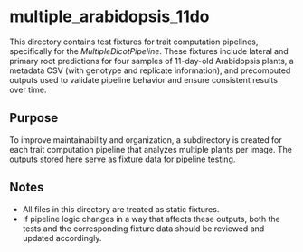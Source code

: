 # multiple_arabidopsis_11do

This directory contains test fixtures for trait computation pipelines, specifically for the *MultipleDicotPipeline*. These fixtures include lateral and primary root predictions for four samples of 11-day-old Arabidopsis plants, a metadata CSV (with genotype and replicate information), and precomputed outputs used to validate pipeline behavior and ensure consistent results over time.

## Purpose

To improve maintainability and organization, a subdirectory is created for each trait computation pipeline that analyzes multiple plants per image. The outputs stored here serve as fixture data for pipeline testing.

## Notes

- All files in this directory are treated as static fixtures.
- If pipeline logic changes in a way that affects these outputs, both the tests and the corresponding fixture data should be reviewed and updated accordingly.